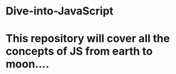 # Dive-into-JavaScript
# This repository will cover all the concepts of JS from earth to moon.... 

